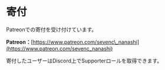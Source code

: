 # 寄付

Patreonでの寄付を受け付けています。

**Patreon：**[https://www.patreon.com/sevenc\_nanashi](https://www.patreon.com/sevenc_nanashi)

寄付したユーザーはDiscord上でSupporterロールを取得できます。
